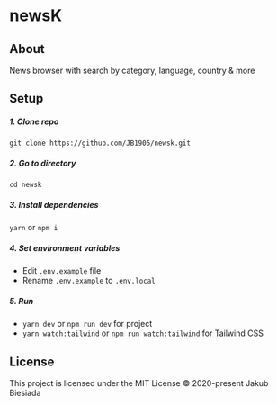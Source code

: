 # newsK

## About
News browser with search by category, language, country & more

## Setup
##### 1. Clone repo
```
git clone https://github.com/JB1905/newsk.git
```

##### 2. Go to directory
```
cd newsk
```

##### 3. Install dependencies
`yarn` or `npm i`

##### 4. Set environment variables
- Edit `.env.example` file
- Rename `.env.example` to `.env.local`

##### 5. Run
- `yarn dev` or `npm run dev` for project
- `yarn watch:tailwind` or `npm run watch:tailwind` for Tailwind CSS

## License
This project is licensed under the MIT License © 2020-present Jakub Biesiada
